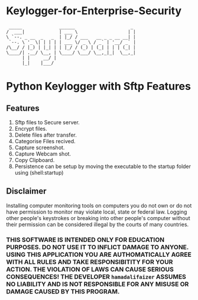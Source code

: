# Keylogger-for-Enterprise-Security

```
 _____              ______                     _ 
/  ___|             | ___ \                   | |
\ `--. _ __  _   _  | |_/ / ___   __ _ _ __ __| |
 `--. \ '_ \| | | | | ___ \/ _ \ / _` | '__/ _` |
/\__/ / |_) | |_| | | |_/ / (_) | (_| | | | (_| |
\____/| .__/ \__, | \____/ \___/ \__,_|_|  \__,_|
      | |     __/ |                              
      |_|    |___/                              
```
      
      
# Python Keylogger with Sftp Features

## Features
1) Sftp files to Secure server.
2) Encrypt files.
3) Delete files after transfer.
4) Categorise Files recived.
5) Capture screenshot.
6) Capture Webcam shot.
7) Copy Clipboard. 
8) Persistence can be setup by moving the executable to the startup folder using (shell:startup)


## Disclaimer

Installing computer monitoring tools on computers you do not own or do not have permission to monitor may violate local, state or federal law. 
Logging other people's keystrokes or breaking into other people's computer without their permission can be considered illegal by the courts of many countries. 

### THIS SOFTWARE IS INTENDED ONLY FOR EDUCATION PURPOSES. DO NOT USE IT TO INFLICT DAMAGE TO ANYONE. USING THIS APPLICATION YOU ARE AUTHOMATICALLY AGREE WITH ALL RULES AND TAKE RESPONSIBITITY FOR YOUR ACTION. THE VIOLATION OF LAWS CAN CAUSE SERIOUS CONSEQUENCES! THE DEVELOPER `hamadalifaizer` ASSUMES NO LIABILITY AND IS NOT RESPONSIBLE FOR ANY MISUSE OR DAMAGE CAUSED BY THIS PROGRAM.
